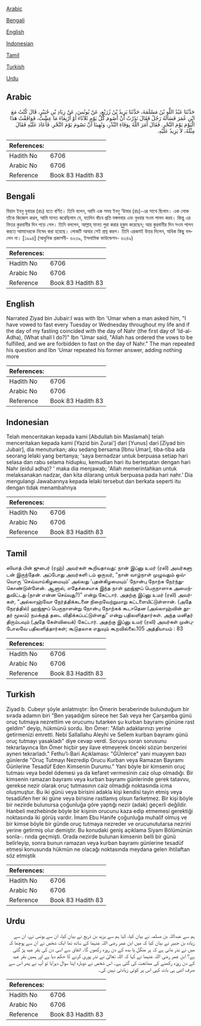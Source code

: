 [Arabic](#arabic)

[Bengali](#bengali)

[English](#english)

[Indonesian](#indonesian)

[Tamil](#tamil)

[Turkish](#turkish)

[Urdu](#urdu)

## Arabic


<div dir="rtl" lang="ar" style={{fontSize:'larger',backgroundColor:'#f8f9fa',padding:20}}>
حَدَّثَنَا عَبْدُ اللَّهِ بْنُ مَسْلَمَةَ، حَدَّثَنَا يَزِيدُ بْنُ زُرَيْعٍ، عَنْ يُونُسَ، عَنْ زِيَادِ بْنِ جُبَيْرٍ، قَالَ كُنْتُ مَعَ ابْنِ عُمَرَ فَسَأَلَهُ رَجُلٌ فَقَالَ نَذَرْتُ أَنْ أَصُومَ كُلَّ يَوْمِ ثَلاَثَاءَ أَوْ أَرْبِعَاءَ مَا عِشْتُ، فَوَافَقْتُ هَذَا الْيَوْمَ يَوْمَ النَّحْرِ‏.‏ فَقَالَ أَمَرَ اللَّهُ بِوَفَاءِ النَّذْرِ، وَنُهِينَا أَنْ نَصُومَ يَوْمَ النَّحْرِ‏.‏ فَأَعَادَ عَلَيْهِ فَقَالَ مِثْلَهُ، لاَ يَزِيدُ عَلَيْهِ‏.‏
</div>
<div style={{backgroundColor:'#f8f9fa',padding:20, marginBottom: 10}}><table> <thead> <tr> <th>References:</th> <th></th> </tr> </thead> <tbody><tr><td>Hadith No</td><td>6706</td></tr><tr><td>Arabic No</td><td>6706</td></tr><tr><td>Reference</td><td>Book 83 Hadith 83</td></tr></tbody></table></div>

## Bengali


<div dir="ltr" lang="bn" style={{fontSize:'larger',backgroundColor:'#f8f9fa',padding:20}}>
যিয়াদ ইবনু যুবায়র (রাঃ) হতে বর্ণিত। তিনি বলেন, আমি এক সময় ইবনু ‘উমার (রাঃ)-এর সাথে ছিলাম। এক লোক তাঁকে জিজ্ঞেস করল, আমি মানত করেছিলাম যে, যতদিন বাঁচব প্রতি মঙ্গলবার এবং বুধবার সওম পালন করব। কিন্তু এর ভিতর কুরবানীর দিন পড়ে গেল। তিনি বললেন, আল্লাহ্ মানত পুরা করার হুকুম করেছেন; আর কুরবানীর দিন সওম পালন করতে আমাদেরকে নিষেধ করা হয়েছে। লোকটি আবার সেই প্রশ্ন করল। তিনি এরকমই উত্তর দিলেন, অধিক কিছু বললেন না। [১৯৯৪] (আধুনিক প্রকাশনী- ৬২৩৯, ইসলামিক ফাউন্ডেশন- ৬২৪৯)
</div>
<div style={{backgroundColor:'#f8f9fa',padding:20, marginBottom: 10}}><table> <thead> <tr> <th>References:</th> <th></th> </tr> </thead> <tbody><tr><td>Hadith No</td><td>6706</td></tr><tr><td>Arabic No</td><td>6706</td></tr><tr><td>Reference</td><td>Book 83 Hadith 83</td></tr></tbody></table></div>

## English


<div dir="ltr" lang="en" style={{fontSize:'larger',backgroundColor:'#f8f9fa',padding:20}}>
Narrated Ziyad bin Jubair:I was with Ibn 'Umar when a man asked him, "I have vowed to fast every Tuesday or Wednesday throughout my life and if the day of my fasting coincided with the day of Nahr (the first day of 'Id-al- Adha), (What shall I do?)" Ibn 'Umar said, "Allah has ordered the vows to be fulfilled, and we are forbidden to fast on the day of Nahr." The man repeated his question and Ibn 'Umar repeated his former answer, adding nothing more
</div>
<div style={{backgroundColor:'#f8f9fa',padding:20, marginBottom: 10}}><table> <thead> <tr> <th>References:</th> <th></th> </tr> </thead> <tbody><tr><td>Hadith No</td><td>6706</td></tr><tr><td>Arabic No</td><td>6706</td></tr><tr><td>Reference</td><td>Book 83 Hadith 83</td></tr></tbody></table></div>

## Indonesian


<div dir="ltr" lang="id" style={{fontSize:'larger',backgroundColor:'#f8f9fa',padding:20}}>
Telah menceritakan kepada kami [Abdullah bin Maslamah] telah menceritakan kepada kami [Yazid bin Zurai'] dari [Yunus] dari [Ziyad bin Jubair], dia menuturkan; aku sedang bersama [Ibnu Umar], tiba-tiba ada seorang lelaki yang bertanya; 'saya bernadzar untuk berpuasa setiap hari selasa dan rabu selama hidupku, kemudian hari itu bertepatan dengan hari Nahr (eidul adha)? ' maka dia menjawab; 'Allah memerintahkan untuk melaksanakan nadzar, dan kita dilarang untuk berpuasa pada hari nahr.' Dia mengulangi Jawabannya kepada lelaki tersebut dan berkata seperti itu dengan tidak menambahnya
</div>
<div style={{backgroundColor:'#f8f9fa',padding:20, marginBottom: 10}}><table> <thead> <tr> <th>References:</th> <th></th> </tr> </thead> <tbody><tr><td>Hadith No</td><td>6706</td></tr><tr><td>Arabic No</td><td>6706</td></tr><tr><td>Reference</td><td>Book 83 Hadith 83</td></tr></tbody></table></div>

## Tamil


<div dir="ltr" lang="ta" style={{fontSize:'larger',backgroundColor:'#f8f9fa',padding:20}}>
ஸியாத் பின் ஜுபைர் (ரஹ்) அவர்கள் கூறியதாவது: நான் இப்னு உமர் (ரலி) அவர்களு டன் இருந்தேன். அப்போது அவர்களி டம் ஒருவர், “நான் வாழ்நாள் முழுவதும் ஒவ்வொரு ‘செவ்வாய்கிழமையும்’ அல்லது ‘புதன்கிழமையும்’ நோன்பு நோற்க நேர்ந்துகொண்டுள்ளேன். ஆனால், எதேச்சையாக இந்த நாள் ஹஜ்ஜுப் பெருநாளாக அமைந்துவிட்டது (நான் என்ன செய்வது?)” என்று கேட்டார். அதற்கு இப்னு உமர் (ரலி) அவர்கள், “அல்லாஹ்வோ நேர்த்திக்கடனை நிறைவேற்றுமாறு கட்டளையிட்டுள்ளான். (அதே நேரத்தில்) ஹஜ்ஜுப் பெருநாளன்று நோன்பு நோற்கக் கூடாதென (அல்லாஹ்வின் தூதர் மூலம்) நமக்குத் தடை விதிக்கப்பட்டுள்ளது” என்று பதிலளித்தார்கள். அந்த மனிதர் திரும்பவும் (அதே கேள்வியைக்) கேட்டார். அதற்கு இப்னு உமர் (ரலி) அவர்கள் முன்புபோலவே பதிலளித்தார்கள்; கூடுதலாக எதுவும் கூறவில்லை.105 அத்தியாயம் : 83
</div>
<div style={{backgroundColor:'#f8f9fa',padding:20, marginBottom: 10}}><table> <thead> <tr> <th>References:</th> <th></th> </tr> </thead> <tbody><tr><td>Hadith No</td><td>6706</td></tr><tr><td>Arabic No</td><td>6706</td></tr><tr><td>Reference</td><td>Book 83 Hadith 83</td></tr></tbody></table></div>

## Turkish


<div dir="ltr" lang="tr" style={{fontSize:'larger',backgroundColor:'#f8f9fa',padding:20}}>
Ziyad b. Cubeyr şöyle anlatmıştır: İbn Ömerin beraberinde bulunduğum bir sırada adamın biri "Ben yaşadığım sürece her Salı veya her Çarşamba günü oruç tutmaya nezrettim ve orucumu tutarken şu kurban bayramı gününe rast geldim" deyip, hükmünü sordu. İbn Ömer: "Allah adaklarınızı yerine getirmenizi emretti. Nebi Sallallahu Aleyhi ve Sellem kurban bayramı günü oruç tutmayı yasakladı" diye cevap verdi. Soruyu soran sorusunu tekrarlayınca İbn Ömer hiçbir şey ilave etmeyerek önceki sözün benzerini aynen tekrarladı." Fethu'l-Bari Açıklaması: "GÜnlerce" yani muayyen bazı günlerde "Oruç Tutmayı Nezredip Orucu Kurban veya Ramazan Bayramı Günlerine Tesadüf Eden Kimsenin Durumu." Yani böyle bir kimsenin oruç tutması veya bedel ödemesi ya da kefaret vermesinin caiz olup olmadığı. Bir kimsenin ramazan bayramı veya kurban bayramı günlerinde gerek tatavvu, gerekse nezir olarak oruç tutmasının caiz olmadığı noktasında icma oluşmuştur. Bu iki günü veya birisini adakla kişi kendisi tayin etmiş veya tesadüfen her iki güne veya birisine rastlamış olsun farketmez. Bir kişi böyle bir nezirde bulunursa çoğunluğa göre yaptığı nezir (adak) geçerli değildir. Hanbeli mezhebinde böyle bir kişinin orucunu kaza edip etmemesi gerektiği noktasında iki görüş vardır. İmam Ebu Hanife çoğunluğa muhalif olmuş ve bir kimse böyle bir günde oruç tutmaya nezreder ve orucunututarsa nezrini yerine getirmiş olur demiştir. Bu konudaki geniş açıklama Siyam Bölümünün sonla-. rında geçmişti. Orada nezirde bulunan kimsenin belli bir günü belirleyip, sonra bunun ramazan veya kurban bayramı günlerine tesadüf etmesi konusunda hükmün ne olacağı noktasında meydana gelen ihtilaftan söz etmiştik
</div>
<div style={{backgroundColor:'#f8f9fa',padding:20, marginBottom: 10}}><table> <thead> <tr> <th>References:</th> <th></th> </tr> </thead> <tbody><tr><td>Hadith No</td><td>6706</td></tr><tr><td>Arabic No</td><td>6706</td></tr><tr><td>Reference</td><td>Book 83 Hadith 83</td></tr></tbody></table></div>

## Urdu


<div dir="rtl" lang="ur" style={{fontSize:'larger',backgroundColor:'#f8f9fa',padding:20}}>
ہم سے عبداللہ بن مسلمہ نے بیان کیا، کہا ہم سے یزید بن ذریع نے بیان کیا، ان سے یونس نے، ان سے زیادہ بن جبیر نے بیان کیا کہ میں ابن عمر رضی اللہ عنہما کے ساتھ تھا ایک شخص نے ان سے پوچھا کہ میں نے نذر مانی ہے کہ ہر منگل یا بدھ کے دن روزہ رکھوں گا۔ اتفاق سے اسی دن کی بقر عید پڑ گئی ہے؟ ابن عمر رضی اللہ عنہما نے کہا کہ اللہ تعالیٰ نے نذر پوری کرنے کا حکم دیا ہے اور ہمیں بقر عید کے دن روزہ رکھنے کی ممانعت کی گئی ہے۔ اس شخص نے دوبارہ اپنا سوال دہرایا تو آپ نے پھر اس سے صرف اتنی ہی بات کہی اس پر کوئی زیادتی نہیں کی۔
</div>
<div style={{backgroundColor:'#f8f9fa',padding:20, marginBottom: 10}}><table> <thead> <tr> <th>References:</th> <th></th> </tr> </thead> <tbody><tr><td>Hadith No</td><td>6706</td></tr><tr><td>Arabic No</td><td>6706</td></tr><tr><td>Reference</td><td>Book 83 Hadith 83</td></tr></tbody></table></div>